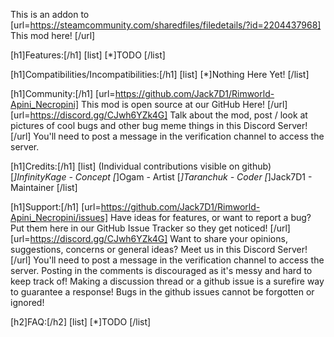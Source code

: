 This is an addon to [url=https://steamcommunity.com/sharedfiles/filedetails/?id=2204437968] This mod here! [/url]

[h1]Features:[/h1]
[list]
[*]TODO
[/list]


[h1]Compatibilities/Incompatibilities:[/h1]
[list]
[*]Nothing Here Yet!
[/list]

[h1]Community:[/h1]
[url=https://github.com/Jack7D1/Rimworld-Apini_Necropini] This mod is open source at our GitHub Here! [/url]
[url=https://discord.gg/CJwh6YZk4G] Talk about the mod, post / look at pictures of cool bugs and other bug meme things in this Discord Server! [/url] You'll need to post a message in the verification channel to access the server.

[h1]Credits:[/h1]
[list]
(Individual contributions visible on github)
[*]InfinityKage - Concept
[*]Ogam - Artist
[*]Taranchuk - Coder
[*]Jack7D1 - Maintainer
[/list]

[h1]Support:[/h1]
[url=https://github.com/Jack7D1/Rimworld-Apini_Necropini/issues] Have ideas for features, or want to report a bug? Put them here in our GitHub Issue Tracker so they get noticed! [/url]
[url=https://discord.gg/CJwh6YZk4G] Want to share your opinions, suggestions, concerns or general ideas? Meet us in this Discord Server! [/url]
You'll need to post a message in the verification channel to access the server.
Posting in the comments is discouraged as it's messy and hard to keep track of!
Making a discussion thread or a github issue is a surefire way to guarantee a response!
Bugs in the github issues cannot be forgotten or ignored!

[h2]FAQ:[/h2]
[list]
[*]TODO
[/list]
